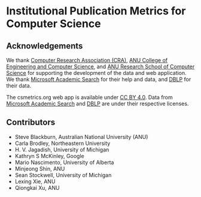# Institutional Publication Metrics for Computer Science

## Acknowledgements 

We thank [Computer Research Association (CRA)](http://cra.org), [ANU College of Engineering and Computer Science](http://cecs.anu.edu.au), and [ANU Research School of Computer Science](http://cs.anu.edu.au) for supporting the development of the data and web application. We thank [Microsoft Academic Search](http://academic.research.microsoft.com) for their help and data, and [DBLP](http://dblp.uni-trier.de) for their data.

The csmetrics.org web app is available under [CC BY 4.0](https://creativecommons.org/licenses/by/4.0/). Data from [Microsoft Academic Search](http://academic.research.microsoft.com) and [DBLP](http://dblp.uni-trier.de) are under their respective licenses. 

## Contributors

* Steve Blackburn, Australian National University (ANU)
* Carla Brodley, Northeastern University
* H. V. Jagadish, University of Michigan
* Kathryn S McKinley, Google
* Mario Nascimento, University of Alberta
* Minjeong Shin, ANU
* Sean Stockwell, University of Michigan
* Lexing Xie, ANU
* Qiongkai Xu, ANU
